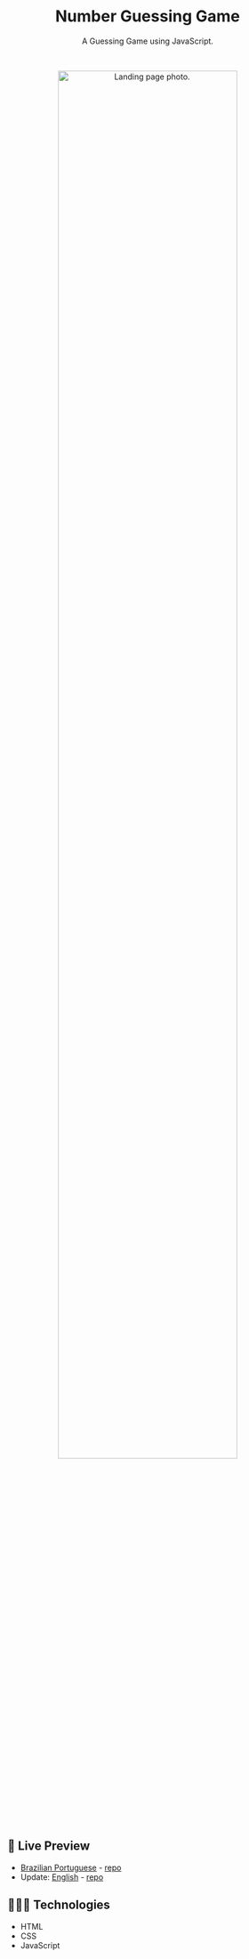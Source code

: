 <h1 align="center"> Number Guessing Game </h1>

<p align="center">
A Guessing Game using JavaScript. <br/>
</p>

<br/>

<p align="center">
  <img alt="Landing page photo." src="./.github/guessing-game.gif" width="80%" />
</p>

<br/>

## 📝 Live Preview 

- [Brazilian Portuguese](https://diegommagno.com/github/rocketseat/explorer/stage-05/guessing-game/pt-br) - [repo](https://github.com/diegommagno/rocketseat/tree/main/explorer/stage-05/guessing-game/pt-br)
- Update: [English](https://diegommagno.com/github/rocketseat/explorer/stage-05/guessing-game/en) - [repo](https://github.com/diegommagno/rocketseat/tree/main/explorer/stage-05/guessing-game/en)

## 🧑🏻‍💻 Technologies

- HTML
- CSS
- JavaScript